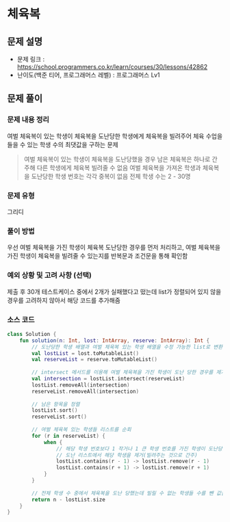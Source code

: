 # 체육복

## 문제 설명
- 문제 링크 : https://school.programmers.co.kr/learn/courses/30/lessons/42862
- 난이도(백준 티어, 프로그래머스 레벨) : 프로그래머스 Lv1


## 문제 풀이

### 문제 내용 정리
여벌 체육복이 있는 학생이 체육복을 도난당한 학생에게 체육복을 빌려주어 체육 수업을 들을 수 있는 학생 수의 최댓값을 구하는 문제
> 여벌 체육복이 있는 학생이 체육복을 도난당했을 경우 남은 체육복은 하나로 간주해 다른 학생에게 체육복 빌려줄 수 없음
> 여벌 체육복을 가져온 학생과 체육복을 도난당한 학생 번호는 각각 중복이 없음
> 전체 학생 수는 2 - 30명

### 문제 유형
그리디

### 풀이 방법
우선 여벌 체육복을 가진 학생이 체육복 도난당한 경우를 먼저 처리하고, 여벌 체육복을 가진 학생이 체육복을 빌려줄 수 있는지를 반복문과 조건문을 통해 확인함

### 예외 상황 및 고려 사항 (선택)
제출 후 30개 테스트케이스 중에서 2개가 실패했다고 떴는데 list가 정렬되어 있지 않을 경우를 고려하지 않아서 해당 코드를 추가해줌


### 소스 코드
```kotlin
class Solution {
    fun solution(n: Int, lost: IntArray, reserve: IntArray): Int {
        // 도난당한 학생 배열과 여벌 체육복 있는 학생 배열을 수정 가능한 list로 변환
        val lostList = lost.toMutableList()
        val reserveList = reserve.toMutableList()
        
        // intersect 메서드를 이용해 여벌 체육복을 가진 학생이 도난 당한 경우를 제거함
        val intersection = lostList.intersect(reserveList)
        lostList.removeAll(intersection)
        reserveList.removeAll(intersection)
        
        // 남은 항목을 정렬
        lostList.sort()
        reserveList.sort()
        
        // 여벌 체육복 있는 학생들 리스트를 순회
        for (r in reserveList) {
            when {
                // 해당 학생 번호보다 1 작거나 1 큰 학생 번호를 가진 학생이 도난당했을 경우 
                // 도난 리스트에서 해당 학생을 제거(빌려주는 것으로 간주)
                lostList.contains(r - 1) -> lostList.remove(r - 1)
                lostList.contains(r + 1) -> lostList.remove(r + 1)
            }
        }
        
        // 전체 학생 수 중에서 체육복을 도난 당했는데 빌릴 수 없는 학생들 수를 뺀 값을 리턴
        return n - lostList.size
    }
}
```